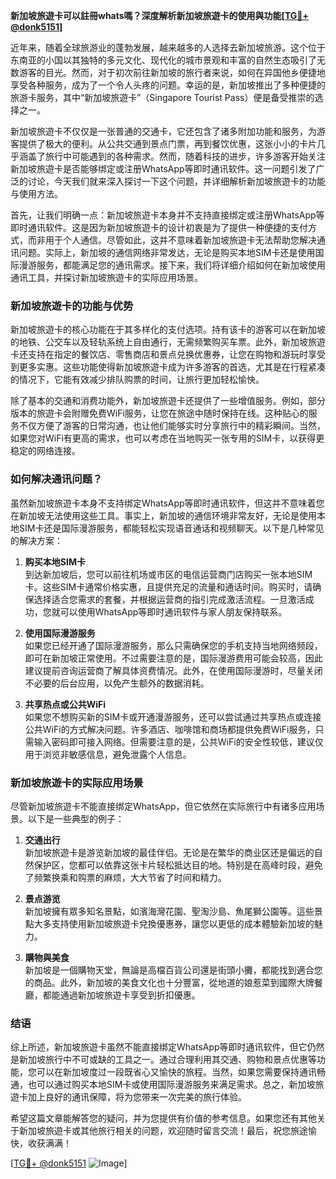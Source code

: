 **新加坡旅遊卡可以註冊whats嗎？深度解析新加坡旅遊卡的使用與功能[[TG💪+ @donk5151](https://t.me/s/donk5151)]**

近年来，随着全球旅游业的蓬勃发展，越来越多的人选择去新加坡旅游。这个位于东南亚的小国以其独特的多元文化、现代化的城市景观和丰富的自然生态吸引了无数游客的目光。然而，对于初次前往新加坡的旅行者来说，如何在异国他乡便捷地享受各种服务，成为了一个令人头疼的问题。幸运的是，新加坡推出了多种便捷的旅游卡服务，其中“新加坡旅遊卡”（Singapore Tourist Pass）便是备受推崇的选择之一。

新加坡旅遊卡不仅仅是一张普通的交通卡，它还包含了诸多附加功能和服务，为游客提供了极大的便利。从公共交通到景点门票，再到餐饮优惠，这张小小的卡片几乎涵盖了旅行中可能遇到的各种需求。然而，随着科技的进步，许多游客开始关注新加坡旅遊卡是否能够绑定或注册WhatsApp等即时通讯软件。这一问题引发了广泛的讨论，今天我们就来深入探讨一下这个问题，并详细解析新加坡旅遊卡的功能与使用方法。

首先，让我们明确一点：新加坡旅遊卡本身并不支持直接绑定或注册WhatsApp等即时通讯软件。这是因为新加坡旅遊卡的设计初衷是为了提供一种便捷的支付方式，而非用于个人通信。尽管如此，这并不意味着新加坡旅遊卡无法帮助您解决通讯问题。实际上，新加坡的通信网络非常发达，无论是购买本地SIM卡还是使用国际漫游服务，都能满足您的通讯需求。接下来，我们将详细介绍如何在新加坡使用通讯工具，并探讨新加坡旅遊卡的实际应用场景。

### 新加坡旅遊卡的功能与优势

新加坡旅遊卡的核心功能在于其多样化的支付选项。持有该卡的游客可以在新加坡的地铁、公交车以及轻轨系统上自由通行，无需频繁购买车票。此外，新加坡旅遊卡还支持在指定的餐饮店、零售商店和景点兑换优惠券，让您在购物和游玩时享受到更多实惠。这些功能使得新加坡旅遊卡成为许多游客的首选，尤其是在行程紧凑的情况下，它能有效减少排队购票的时间，让旅行更加轻松愉快。

除了基本的交通和消费功能外，新加坡旅遊卡还提供了一些增值服务。例如，部分版本的旅遊卡会附赠免费WiFi服务，让您在旅途中随时保持在线。这种贴心的服务不仅方便了游客的日常沟通，也让他们能够实时分享旅行中的精彩瞬间。当然，如果您对WiFi有更高的需求，也可以考虑在当地购买一张专用的SIM卡，以获得更稳定的网络连接。

### 如何解决通讯问题？

虽然新加坡旅遊卡本身不支持绑定WhatsApp等即时通讯软件，但这并不意味着您在新加坡无法使用这些工具。事实上，新加坡的通信环境非常友好，无论是使用本地SIM卡还是国际漫游服务，都能轻松实现语音通话和视频聊天。以下是几种常见的解决方案：

1. **购买本地SIM卡**  
   到达新加坡后，您可以前往机场或市区的电信运营商门店购买一张本地SIM卡。这些SIM卡通常价格实惠，且提供充足的流量和通话时间。购买时，请确保选择适合您需求的套餐，并根据运营商的指引完成激活流程。一旦激活成功，您就可以使用WhatsApp等即时通讯软件与家人朋友保持联系。

2. **使用国际漫游服务**  
   如果您已经开通了国际漫游服务，那么只需确保您的手机支持当地网络频段，即可在新加坡正常使用。不过需要注意的是，国际漫游费用可能会较高，因此建议提前咨询运营商了解具体资费情况。此外，在使用国际漫游时，尽量关闭不必要的后台应用，以免产生额外的数据消耗。

3. **共享热点或公共WiFi**  
   如果您不想购买新的SIM卡或开通漫游服务，还可以尝试通过共享热点或连接公共WiFi的方式解决问题。许多酒店、咖啡馆和商场都提供免费WiFi服务，只需输入密码即可接入网络。但需要注意的是，公共WiFi的安全性较低，建议仅用于浏览非敏感信息，避免泄露个人信息。

### 新加坡旅遊卡的实际应用场景

尽管新加坡旅遊卡不能直接绑定WhatsApp，但它依然在实际旅行中有诸多应用场景。以下是一些典型的例子：

1. **交通出行**  
   新加坡旅遊卡是游览新加坡的最佳伴侣。无论是在繁华的商业区还是偏远的自然保护区，您都可以依靠这张卡片轻松抵达目的地。特别是在高峰时段，避免了频繁换乘和购票的麻烦，大大节省了时间和精力。

2. **景点游览**  
   新加坡擁有眾多知名景點，如濱海灣花園、聖淘沙島、魚尾獅公園等。這些景點大多支持使用新加坡旅遊卡兌換優惠券，讓您以更低的成本體驗新加坡的魅力。

3. **購物與美食**  
   新加坡是一個購物天堂，無論是高檔百貨公司還是街頭小攤，都能找到適合您的商品。此外，新加坡的美食文化也十分豐富，從地道的娘惹菜到國際大牌餐廳，都能通過新加坡旅遊卡享受到折扣優惠。

### 结语

综上所述，新加坡旅遊卡虽然不能直接绑定WhatsApp等即时通讯软件，但它仍然是新加坡旅行中不可或缺的工具之一。通过合理利用其交通、购物和景点优惠等功能，您可以在新加坡度过一段既省心又愉快的旅程。当然，如果您需要保持通讯畅通，也可以通过购买本地SIM卡或使用国际漫游服务来满足需求。总之，新加坡旅遊卡加上良好的通讯保障，将为您带来一次完美的旅行体验。

希望这篇文章能解答您的疑问，并为您提供有价值的参考信息。如果您还有其他关于新加坡旅遊卡或其他旅行相关的问题，欢迎随时留言交流！最后，祝您旅途愉快，收获满满！

[[TG💪+ @donk5151](https://t.me/s/donk5151) ![Image](https://i.postimg.cc/rwNCRYN7/Snipaste-2025-04-30-17-27-05.png)]